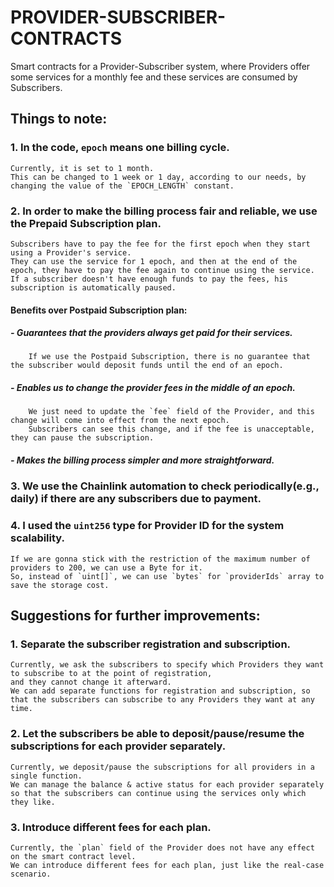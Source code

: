 # PROVIDER-SUBSCRIBER-CONTRACTS

Smart contracts for a Provider-Subscriber system, where Providers offer some services for a monthly fee and these services are consumed by Subscribers.

## Things to note:

### 1. In the code, `epoch` means one billing cycle.

    Currently, it is set to 1 month.
    This can be changed to 1 week or 1 day, according to our needs, by changing the value of the `EPOCH_LENGTH` constant.

### 2. In order to make the billing process fair and reliable, we use the Prepaid Subscription plan.

    Subscribers have to pay the fee for the first epoch when they start using a Provider's service.
    They can use the service for 1 epoch, and then at the end of the epoch, they have to pay the fee again to continue using the service.
    If a subscriber doesn't have enough funds to pay the fees, his subscription is automatically paused.

#### Benefits over Postpaid Subscription plan:

##### - Guarantees that the providers always get paid for their services.

        If we use the Postpaid Subscription, there is no guarantee that the subscriber would deposit funds until the end of an epoch.

##### - Enables us to change the provider fees in the middle of an epoch.

        We just need to update the `fee` field of the Provider, and this change will come into effect from the next epoch.
        Subscribers can see this change, and if the fee is unacceptable, they can pause the subscription.

##### - Makes the billing process simpler and more straightforward.

### 3. We use the Chainlink automation to check periodically(e.g., daily) if there are any subscribers due to payment.

### 4. I used the `uint256` type for Provider ID for the system scalability.

    If we are gonna stick with the restriction of the maximum number of providers to 200, we can use a Byte for it.
    So, instead of `uint[]`, we can use `bytes` for `providerIds` array to save the storage cost.

## Suggestions for further improvements:

### 1. Separate the subscriber registration and subscription.

    Currently, we ask the subscribers to specify which Providers they want to subscribe to at the point of registration,
    and they cannot change it afterward.
    We can add separate functions for registration and subscription, so that the subscribers can subscribe to any Providers they want at any time.

### 2. Let the subscribers be able to deposit/pause/resume the subscriptions for each provider separately.

    Currently, we deposit/pause the subscriptions for all providers in a single function.
    We can manage the balance & active status for each provider separately so that the subscribers can continue using the services only which they like.

### 3. Introduce different fees for each plan.

    Currently, the `plan` field of the Provider does not have any effect on the smart contract level.
    We can introduce different fees for each plan, just like the real-case scenario.
